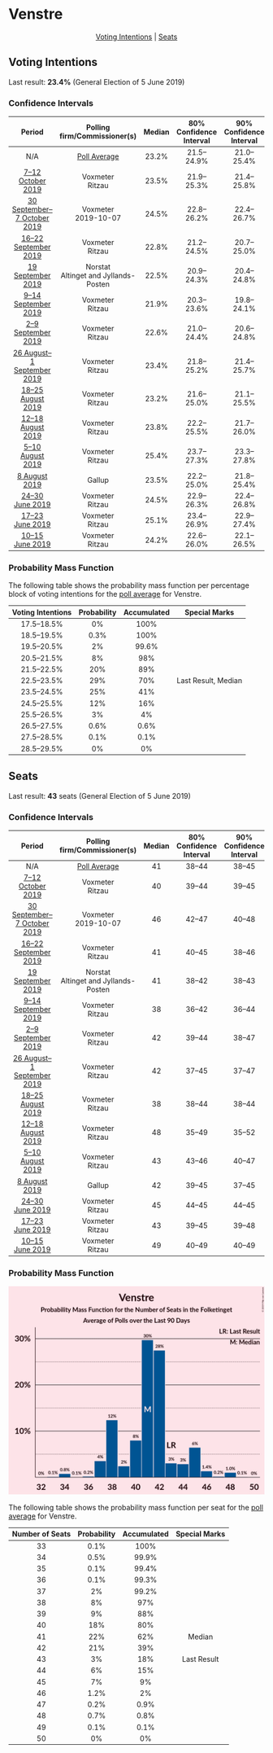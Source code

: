 # Venstre

<p align="center"><a href="#voting-intentions">Voting Intentions</a> | <a href="#seats">Seats</a></p>

## Voting Intentions

Last result: **23.4%** (General Election of 5 June 2019)

### Confidence Intervals

| Period     | Polling firm/Commissioner(s) | Median | 80% Confidence Interval | 90% Confidence Interval | 95% Confidence Interval | 99% Confidence Interval |
|:----------:|:----------------:|:-----------:|:-----------------------:|:-----------------------:|:-----------------------:|:-----------------------:|
| N/A | [Poll Average](average.html) | 23.2% | 21.5–24.9% | 21.0–25.4% | 20.6–25.8% | 19.7–26.7% |
| [7–12 October 2019](2019-10-12-Voxmeter.html) | Voxmeter <br> Ritzau | 23.5% | 21.9–25.3% | 21.4–25.8% | 21.0–26.2% | 20.2–27.1% |
| [30 September–7 October 2019](2019-10-07-Voxmeter.html) | Voxmeter <br> 2019-10-07 | 24.5% | 22.8–26.2% | 22.4–26.7% | 22.0–27.2% | 21.2–28.0% |
| [16–22 September 2019](2019-09-22-Voxmeter.html) | Voxmeter <br> Ritzau | 22.8% | 21.2–24.5% | 20.7–25.0% | 20.3–25.4% | 19.6–26.3% |
| [19 September 2019](2019-09-19-Norstat.html) | Norstat <br> Altinget and Jyllands-Posten | 22.5% | 20.9–24.3% | 20.4–24.8% | 20.0–25.2% | 19.3–26.1% |
| [9–14 September 2019](2019-09-14-Voxmeter.html) | Voxmeter <br> Ritzau | 21.9% | 20.3–23.6% | 19.8–24.1% | 19.4–24.5% | 18.7–25.3% |
| [2–9 September 2019](2019-09-09-Voxmeter.html) | Voxmeter <br> Ritzau | 22.6% | 21.0–24.4% | 20.6–24.8% | 20.2–25.3% | 19.4–26.1% |
| [26 August–1 September 2019](2019-09-01-Voxmeter.html) | Voxmeter <br> Ritzau | 23.4% | 21.8–25.2% | 21.4–25.7% | 21.0–26.1% | 20.2–26.9% |
| [18–25 August 2019](2019-08-25-Voxmeter.html) | Voxmeter <br> Ritzau | 23.2% | 21.6–25.0% | 21.1–25.5% | 20.7–25.9% | 20.0–26.7% |
| [12–18 August 2019](2019-08-18-Voxmeter.html) | Voxmeter <br> Ritzau | 23.8% | 22.2–25.5% | 21.7–26.0% | 21.3–26.5% | 20.6–27.3% |
| [5–10 August 2019](2019-08-10-Voxmeter.html) | Voxmeter <br> Ritzau | 25.4% | 23.7–27.3% | 23.3–27.8% | 22.8–28.2% | 22.1–29.1% |
| [8 August 2019](2019-08-08-Gallup.html) | Gallup | 23.5% | 22.2–25.0% | 21.8–25.4% | 21.5–25.7% | 20.8–26.4% |
| [24–30 June 2019](2019-06-30-Voxmeter.html) | Voxmeter <br> Ritzau | 24.5% | 22.9–26.3% | 22.4–26.8% | 22.0–27.2% | 21.3–28.1% |
| [17–23 June 2019](2019-06-23-Voxmeter.html) | Voxmeter <br> Ritzau | 25.1% | 23.4–26.9% | 22.9–27.4% | 22.5–27.8% | 21.7–28.7% |
| [10–15 June 2019](2019-06-15-Voxmeter.html) | Voxmeter <br> Ritzau | 24.2% | 22.6–26.0% | 22.1–26.5% | 21.7–27.0% | 20.9–27.9% |

### Probability Mass Function

The following table shows the probability mass function per percentage block of voting intentions for the [poll average](average.html) for Venstre.

| Voting Intentions | Probability | Accumulated | Special Marks |
|:-----------------:|:-----------:|:-----------:|:-------------:|
| 17.5–18.5% | 0% | 100% |  |
| 18.5–19.5% | 0.3% | 100% |  |
| 19.5–20.5% | 2% | 99.6% |  |
| 20.5–21.5% | 8% | 98% |  |
| 21.5–22.5% | 20% | 89% |  |
| 22.5–23.5% | 29% | 70% | Last Result, Median |
| 23.5–24.5% | 25% | 41% |  |
| 24.5–25.5% | 12% | 16% |  |
| 25.5–26.5% | 3% | 4% |  |
| 26.5–27.5% | 0.6% | 0.6% |  |
| 27.5–28.5% | 0.1% | 0.1% |  |
| 28.5–29.5% | 0% | 0% |  |


## Seats

Last result: **43** seats (General Election of 5 June 2019)

### Confidence Intervals

| Period     | Polling firm/Commissioner(s) | Median | 80% Confidence Interval | 90% Confidence Interval | 95% Confidence Interval | 99% Confidence Interval |
|:----------:|:----------------:|:------:|:-----------------------:|:-----------------------:|:-----------------------:|:-----------------------:|
| N/A | [Poll Average](average.html) | 41 | 38–44 | 38–45 | 37–45 | 34–48 |
| [7–12 October 2019](2019-10-12-Voxmeter.html) | Voxmeter <br> Ritzau | 40 | 39–44 | 39–45 | 39–45 | 38–46 |
| [30 September–7 October 2019](2019-10-07-Voxmeter.html) | Voxmeter <br> 2019-10-07 | 46 | 42–47 | 40–48 | 40–48 | 39–51 |
| [16–22 September 2019](2019-09-22-Voxmeter.html) | Voxmeter <br> Ritzau | 41 | 40–45 | 38–46 | 36–46 | 34–47 |
| [19 September 2019](2019-09-19-Norstat.html) | Norstat <br> Altinget and Jyllands-Posten | 41 | 38–42 | 38–43 | 37–45 | 34–48 |
| [9–14 September 2019](2019-09-14-Voxmeter.html) | Voxmeter <br> Ritzau | 38 | 36–42 | 36–44 | 36–44 | 34–47 |
| [2–9 September 2019](2019-09-09-Voxmeter.html) | Voxmeter <br> Ritzau | 42 | 39–44 | 38–47 | 38–47 | 35–47 |
| [26 August–1 September 2019](2019-09-01-Voxmeter.html) | Voxmeter <br> Ritzau | 42 | 37–45 | 37–47 | 37–49 | 36–49 |
| [18–25 August 2019](2019-08-25-Voxmeter.html) | Voxmeter <br> Ritzau | 38 | 38–44 | 38–44 | 38–45 | 36–47 |
| [12–18 August 2019](2019-08-18-Voxmeter.html) | Voxmeter <br> Ritzau | 48 | 35–49 | 35–52 | 35–52 | 35–52 |
| [5–10 August 2019](2019-08-10-Voxmeter.html) | Voxmeter <br> Ritzau | 43 | 43–46 | 40–47 | 40–48 | 40–52 |
| [8 August 2019](2019-08-08-Gallup.html) | Gallup | 42 | 39–45 | 37–45 | 37–46 | 37–47 |
| [24–30 June 2019](2019-06-30-Voxmeter.html) | Voxmeter <br> Ritzau | 45 | 44–45 | 44–45 | 41–48 | 38–49 |
| [17–23 June 2019](2019-06-23-Voxmeter.html) | Voxmeter <br> Ritzau | 43 | 39–45 | 39–48 | 39–48 | 39–51 |
| [10–15 June 2019](2019-06-15-Voxmeter.html) | Voxmeter <br> Ritzau | 49 | 40–49 | 40–49 | 40–49 | 39–49 |

### Probability Mass Function

![Graph with seats probability mass function not yet produced](average-seats-pmf-venstre.png "Seats Probability Mass Function")

The following table shows the probability mass function per seat for the [poll average](average.html) for Venstre.

| Number of Seats | Probability | Accumulated | Special Marks |
|:---------------:|:-----------:|:-----------:|:-------------:|
| 33 | 0.1% | 100% |  |
| 34 | 0.5% | 99.9% |  |
| 35 | 0.1% | 99.4% |  |
| 36 | 0.1% | 99.3% |  |
| 37 | 2% | 99.2% |  |
| 38 | 8% | 97% |  |
| 39 | 9% | 88% |  |
| 40 | 18% | 80% |  |
| 41 | 22% | 62% | Median |
| 42 | 21% | 39% |  |
| 43 | 3% | 18% | Last Result |
| 44 | 6% | 15% |  |
| 45 | 7% | 9% |  |
| 46 | 1.2% | 2% |  |
| 47 | 0.2% | 0.9% |  |
| 48 | 0.7% | 0.8% |  |
| 49 | 0.1% | 0.1% |  |
| 50 | 0% | 0% |  |


